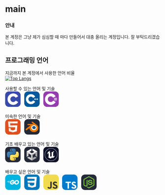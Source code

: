 # main

### 안내
본 계정은 그냥 제가 심심할 때 마다 만들어서 대충 올리는 계정입니다. 잘 부탁드리겠습니다.

## 프로그래밍 언어
지금까지 본 계정에서 사용한 언어 비율<br>
[![Top Langs](https://github-readme-stats.vercel.app/api/top-langs/?username=saseolim&layout=compact&theme=shadow_green&hide_title=true)](https://github.com/anuraghazra/github-readme-stats)

사용할 수 있는 언어 및 기술<br>
<img src="https://github.com/tandpfun/skill-icons/blob/main/icons/C.svg" style="width:50px; height:50px;" w alt="C"> &nbsp;
<img src="https://github.com/tandpfun/skill-icons/blob/main/icons/CPP.svg" style="width:50px; height:50px;" w alt="C++"> &nbsp;
<img src="https://github.com/tandpfun/skill-icons/blob/main/icons/CS.svg" style="width:50px; height:50px;" w alt="C++"> &nbsp;
<br><br>
미숙한 언어 및 기술<br>
<img src="https://github.com/tandpfun/skill-icons/blob/main/icons/HTML.svg" style="width:50px; height:50px;"> &nbsp;
<img src="https://github.com/tandpfun/skill-icons/blob/main/icons/Blender-Dark.svg" style="width:50px; height:50px;"> &nbsp;
<br><br>
기초 배우고 있는 언어 및 기술<br>
<img src="https://github.com/tandpfun/skill-icons/blob/main/icons/Python-Dark.svg" style="width:50px; height:50px;"> &nbsp;
<img src="https://github.com/tandpfun/skill-icons/blob/main/icons/Unity-Dark.svg" style="width:50px; height:50px;"> &nbsp;
<img src="https://github.com/tandpfun/skill-icons/blob/main/icons/UnrealEngine.svg" style="width:50px; height:50px;"> &nbsp;
<br><br>
배우고 싶은 언어 및 기술<br>
<img src="https://github.com/tandpfun/skill-icons/blob/main/icons/GoLang.svg" style="width:50px; height:50px;"> &nbsp;
<img src="https://github.com/tandpfun/skill-icons/blob/main/icons/CSS.svg" style="width:50px; height:50px;"> &nbsp;
<img src="https://github.com/tandpfun/skill-icons/blob/main/icons/JavaScript.svg" style="width:50px; height:50px;"> &nbsp;
<img src="https://github.com/tandpfun/skill-icons/blob/main/icons/TypeScript.svg" style="width:50px; height:50px;"> &nbsp;
<img src="https://github.com/tandpfun/skill-icons/blob/main/icons/NodeJS-Dark.svg" style="width:50px; height:50px;"> &nbsp;


<!--
**saseolim/saseolim** is a ✨ _special_ ✨ repository because its `README.md` (this file) appears on your GitHub profile.

Here are some ideas to get you started:

- 🔭 I’m currently working on ...
- 🌱 I’m currently learning ...
- 👯 I’m looking to collaborate on ...
- 🤔 I’m looking for help with ...
- 💬 Ask me about ...
- 📫 How to reach me: ...
- 😄 Pronouns: ...
- ⚡ Fun fact: ...
-->
